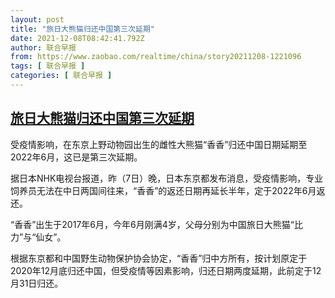 ```yaml
---
layout: post
title: "旅日大熊猫归还中国第三次延期"
date: 2021-12-08T08:42:41.792Z
author: 联合早报
from: https://www.zaobao.com/realtime/china/story20211208-1221096
tags: [ 联合早报 ]
categories: [ 联合早报 ]
---
```

<!--1638973380000-->
[旅日大熊猫归还中国第三次延期](https://www.zaobao.com/realtime/china/story20211208-1221096)
------

<div>
<p>受疫情影响，在东京上野动物园出生的雌性大熊猫“香香”归还中国日期延期至2022年6月，这已是第三次延期。</p><p>据日本NHK电视台报道，昨（7日）晚，日本东京都发布消息，受疫情影响，专业饲养员无法在中日两国间往来，“香香”的返还日期再延长半年，定于2022年6月返还。</p><p>“香香”出生于2017年6月，今年6月刚满4岁，父母分别为中国旅日大熊猫“比力”与“仙女”。</p><section id="imu"><div id="dfp-ad-imu1">        </div></section><p>根据东京都和中国野生动物保护协会协定，“香香”归中方所有，按计划原定于2020年12月底归还中国，但受疫情等因素影响，归还日期两度延期，此前定于12月31日归还。</p>      <div class="cx_paywall_placeholder" id="sph_cdp_40"></div>
</div>

